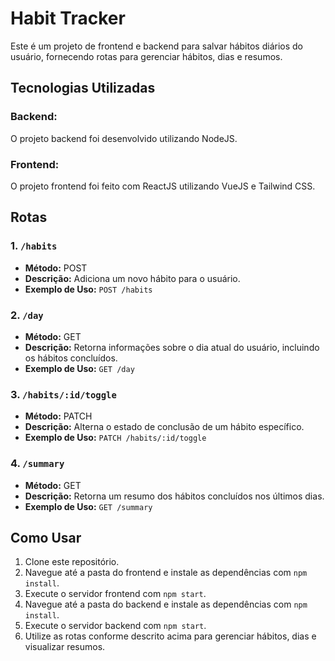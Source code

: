 # Habit Tracker

Este é um projeto de frontend e backend para salvar hábitos diários do usuário, fornecendo rotas para gerenciar hábitos, dias e resumos.

## Tecnologias Utilizadas

### Backend:

O projeto backend foi desenvolvido utilizando NodeJS.

### Frontend:

O projeto frontend foi feito com ReactJS utilizando VueJS e Tailwind CSS.

## Rotas

### 1. `/habits`
   - **Método:** POST
   - **Descrição:** Adiciona um novo hábito para o usuário.
   - **Exemplo de Uso:** `POST /habits`
   
### 2. `/day`

   - **Método:** GET
   - **Descrição:** Retorna informações sobre o dia atual do usuário, incluindo os hábitos concluídos.
   - **Exemplo de Uso:** `GET /day`

### 3. `/habits/:id/toggle`

   - **Método:** PATCH
   - **Descrição:** Alterna o estado de conclusão de um hábito específico.
   - **Exemplo de Uso:** `PATCH /habits/:id/toggle`

### 4. `/summary`

   - **Método:** GET
   - **Descrição:** Retorna um resumo dos hábitos concluídos nos últimos dias.
   - **Exemplo de Uso:** `GET /summary`

## Como Usar

1. Clone este repositório.
2. Navegue até a pasta do frontend e instale as dependências com `npm install`.
3. Execute o servidor frontend com `npm start`.
4. Navegue até a pasta do backend e instale as dependências com `npm install`.
5. Execute o servidor backend com `npm start`.
6. Utilize as rotas conforme descrito acima para gerenciar hábitos, dias e visualizar resumos.